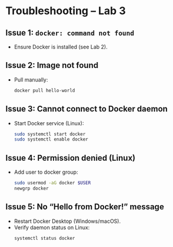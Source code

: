 # Troubleshooting – Lab 3

## Issue 1: `docker: command not found`
- Ensure Docker is installed (see Lab 2).

## Issue 2: Image not found
- Pull manually:
  ```bash
  docker pull hello-world
  ```

## Issue 3: Cannot connect to Docker daemon
- Start Docker service (Linux):
  ```bash
  sudo systemctl start docker
  sudo systemctl enable docker
  ```

## Issue 4: Permission denied (Linux)
- Add user to docker group:
  ```bash
  sudo usermod -aG docker $USER
  newgrp docker
  ```

## Issue 5: No “Hello from Docker!” message
- Restart Docker Desktop (Windows/macOS).  
- Verify daemon status on Linux:
  ```bash
  systemctl status docker
  ```
